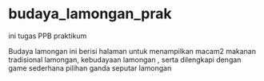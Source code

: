 # budaya_lamongan_prak
ini tugas PPB praktikum

Budaya lamongan ini berisi halaman untuk menampilkan macam2 makanan tradisional lamongan, kebudayaan lamongan , serta dilengkapi dengan game sederhana pilihan ganda seputar lamongan

